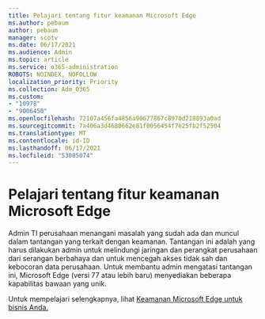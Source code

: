 ```yaml
---
title: Pelajari tentang fitur keamanan Microsoft Edge
ms.author: pebaum
author: pebaum
manager: scotv
ms.date: 06/17/2021
ms.audience: Admin
ms.topic: article
ms.service: o365-administration
ROBOTS: NOINDEX, NOFOLLOW
localization_priority: Priority
ms.collection: Adm_O365
ms.custom:
- "10978"
- "9006450"
ms.openlocfilehash: 72107a456fa4856a90677867c8970d218893a0ad
ms.sourcegitcommit: 7a406a3d4680662e81f0056454f7e25fb2f52504
ms.translationtype: MT
ms.contentlocale: id-ID
ms.lasthandoff: 06/17/2021
ms.locfileid: "53005074"
---
```

# <a name="learn-about-the-security-features-of-microsoft-edge"></a>Pelajari tentang fitur keamanan Microsoft Edge

Admin TI perusahaan menangani masalah yang sudah ada dan muncul dalam tantangan yang terkait dengan keamanan. Tantangan ini adalah yang harus dilakukan admin untuk melindungi jaringan dan perangkat perusahaan dari serangan berbahaya dan untuk mencegah akses tidak sah dan kebocoran data perusahaan. Untuk membantu admin mengatasi tantangan ini, Microsoft Edge (versi 77 atau lebih baru) menyediakan beberapa kapabilitas bawaan yang unik. 

Untuk mempelajari selengkapnya, lihat [Keamanan Microsoft Edge untuk bisnis Anda.](/DeployEdge/ms-edge-security-for-business)